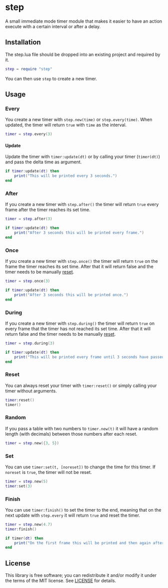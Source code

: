 # step

A small immediate mode timer module that makes it easier to have an action execute with a certain interval or after a delay.

## Installation

The step.lua file should be dropped into an existing project and required by it.

```lua
step = require "step"
```
You can then use `step` to create a new timer.

## Usage

### Every

You create a new timer with `step.new(time)` or `step.every(time)`. When updated, the timer will return `true` with `time` as the interval.

```lua
timer = step.every(3)
```

#### Update

Update the timer with `timer:update(dt)` or by calling your timer (`timer(dt)`) and pass the delta time as argument.

```lua
if timer:update(dt) then
    print("This will be printed every 3 seconds.")
end
```

### After

If you create a new timer with `step.after()` the timer will return `true` every frame after the timer reaches its set time.

```lua
timer = step.after(3)
```

```lua
if timer:update(dt) then
    print("After 3 seconds this will be printed every frame.")
end
```

### Once

If you create a new timer with `step.once()` the timer will return `true` on the frame the timer reaches its set time. After that it will return false and the timer needs to be manually [reset](#reset).

```lua
timer = step.once(3)
```

```lua
if timer:update(dt) then
    print("After 3 seconds this will be printed once.")
end
```

### During

If you create a new timer with `step.during()` the timer will return `true` on every frame that the timer has not reached its set time. After that it will return false and the timer needs to be manually [reset](#reset).
```lua
timer = step.during(3)
```

```lua
if timer:update(dt) then
    print("This will be printed every frame until 3 seconds have passed")
end
```

### Reset

You can always reset your timer with `timer:reset()` or simply calling your timer without arguments.

```lua
timer:reset()
timer()
```

### Random

If you pass a table with two numbers to `timer.new(t)` it will have a random length (with decimals) between those numbers after each reset.

```lua
timer = step.new({3, 5})
```

### Set

You can use `timer:set(t, [noreset])` to change the time for this timer. If `noreset` is `true`, the timer will not be reset. 

```lua
timer = step.new(5)
timer:set(3)
```

### Finish

You can use `timer:finish()` to set the timer to the end, meaning that on the next update with `step.every` it will return `true` and reset the timer.

```lua
timer = step.new(4.7)
timer:finish()
```

```lua
if timer(dt) then
    print("On the first frame this will be printed and then again after 4.7 seconds.")    
end
```

## License

This library is free software; you can redistribute it and/or modify it under the terms of the MIT license. See [LICENSE](LICENSE) for details.

